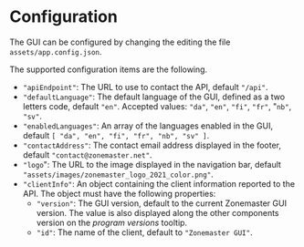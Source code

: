# Configuration

The GUI can be configured by changing the editing the file `assets/app.config.json`.

The supported configuration items are the following.

* `"apiEndpoint"`: The URL to use to contact the API, default `"/api"`.
* `"defaultLanguage"`: The default language of the GUI, defined as a two letters
  code, default `"en"`. Accepted values: `"da"`, `"en"`, `"fi"`, `"fr"`,
  "`nb"`, `"sv"`.
* `"enabledLanguages"`: An array of the languages enabled in the GUI, default
  `[ "da", "en", "fi", "fr", "nb", "sv" ]`.
* `"contactAddress"`: The contact email address displayed in the footer, default
  `"contact@zonemaster.net"`.
* `"logo`": The URL to the image displayed in the navigation bar, default
  `"assets/images/zonemaster_logo_2021_color.png"`.
* `"clientInfo"`: An object containing the client information reported to the
    API. The object must have the following properties:
    * `"version"`: The GUI version, default to the current Zonemaster GUI
      version. The value is also displayed along the other components version
      on the *program versions* tooltip.
    * `"id"`: The name of the client, default to `"Zonemaster GUI"`.

